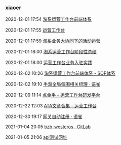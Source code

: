 ###  xiaoer

2020-12-01 17:54 [淘系运营工作台前端体系](https://fed.taobao.org/blog/taofed/do71ct/oyf9hm/)

2020-12-01 17:55 [运营工作台](https://xiaoer.alibaba-inc.com/?spm=ata.13261165.0.0.20a85777ulXKOj)

2020-12-01 17:59 [淘系业务大协同下的活动运营](https://www.atatech.org/articles/188132?spm=ata.13269325.0.0.422249fajDSLor)

2020-12-01 18:00 [淘系运营工作台阶段性总结](https://www.atatech.org/articles/171051?spm=ata.13261165.0.0.1a355777pRAT1L)

2020-12-01 18:00 [运营工作台业务入驻实践](https://www.atatech.org/articles/188236?spm=ata.13269325.0.0.6b8e49fas4Tvse)

2020-12-02 10:26 [淘系运营工作台前端体系 - SOP体系](https://www.atatech.org/articles/180266?spm=ata.13269325.0.0.6b8e49fas4Tvse)

2020-12-02 19:10 [手淘全局氛围相关梳理 · 语雀](https://yuque.antfin-inc.com/xavior.wx/work/dls3ln/edit)

2020-12-09 11:14 [点金手 - 运营工作台研发平台](https://xiaoer-dev.alibaba-inc.com/bzb/console/biz-console/req/list?bzbTenantId=0)

2020-12-22 12:03 [ATA文章合集 - 运营工作台](https://xiaoer.alibaba-inc.com/bzb/outer_test/biz-base/text?isFrame=true&bzbSopNodeId=11375&opGroupId=1.3870.12019.0.11375)

2020-12-30 19:17 [网关自动注册 · 语雀](https://yuque.antfin-inc.com/xiaoer-docs/dev-guide/ggiw6v)

2021-01-04 20:05 [bzb-westeros · GitLab](http://gitlab.alibaba-inc.com/groups/bzb-westeros)

2021-01-05 21:06 [api测试网址](https://xiaoer-dev.alibaba-inc.com/bzb/console/biz-console/tools/api-playground?bzbTenantId=0)



